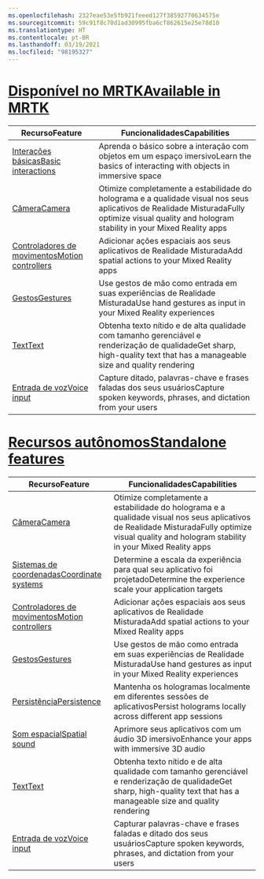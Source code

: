 ```yaml
---
ms.openlocfilehash: 2327eae53e5fb921feeed127f38592770634575e
ms.sourcegitcommit: 59c91f8c70d1ad30995fba6cf862615e25e78d10
ms.translationtype: HT
ms.contentlocale: pt-BR
ms.lasthandoff: 03/19/2021
ms.locfileid: "98195327"
---
```

# <a name="available-in-mrtk"></a>[<span data-ttu-id="e1d22-101">Disponível no MRTK</span><span class="sxs-lookup"><span data-stu-id="e1d22-101">Available in MRTK</span></span>](#tab/mrtk)

|  <span data-ttu-id="e1d22-102">Recurso</span><span class="sxs-lookup"><span data-stu-id="e1d22-102">Feature</span></span>  |  <span data-ttu-id="e1d22-103">Funcionalidades</span><span class="sxs-lookup"><span data-stu-id="e1d22-103">Capabilities</span></span>  |
| --- | --- |
| [<span data-ttu-id="e1d22-104">Interações básicas</span><span class="sxs-lookup"><span data-stu-id="e1d22-104">Basic interactions</span></span>](../unity/mrtk-101.md) | <span data-ttu-id="e1d22-105">Aprenda o básico sobre a interação com objetos em um espaço imersivo</span><span class="sxs-lookup"><span data-stu-id="e1d22-105">Learn the basics of interacting with objects in immersive space</span></span> |
| [<span data-ttu-id="e1d22-106">Câmera</span><span class="sxs-lookup"><span data-stu-id="e1d22-106">Camera</span></span>](../unity/camera-in-unity.md) | <span data-ttu-id="e1d22-107">Otimize completamente a estabilidade do holograma e a qualidade visual nos seus aplicativos de Realidade Misturada</span><span class="sxs-lookup"><span data-stu-id="e1d22-107">Fully optimize visual quality and hologram stability in your Mixed Reality apps</span></span> |
| [<span data-ttu-id="e1d22-108">Controladores de movimentos</span><span class="sxs-lookup"><span data-stu-id="e1d22-108">Motion controllers</span></span>](../unity/motion-controllers-in-unity.md) | <span data-ttu-id="e1d22-109">Adicionar ações espaciais aos seus aplicativos de Realidade Misturada</span><span class="sxs-lookup"><span data-stu-id="e1d22-109">Add spatial actions to your Mixed Reality apps</span></span> |
| [<span data-ttu-id="e1d22-110">Gestos</span><span class="sxs-lookup"><span data-stu-id="e1d22-110">Gestures</span></span>](../unity/gestures-in-unity.md) | <span data-ttu-id="e1d22-111">Use gestos de mão como entrada em suas experiências de Realidade Misturada</span><span class="sxs-lookup"><span data-stu-id="e1d22-111">Use hand gestures as input in your Mixed Reality experiences</span></span> |
| [<span data-ttu-id="e1d22-112">Text</span><span class="sxs-lookup"><span data-stu-id="e1d22-112">Text</span></span>](../unity/text-in-unity.md) | <span data-ttu-id="e1d22-113">Obtenha texto nítido e de alta qualidade com tamanho gerenciável e renderização de qualidade</span><span class="sxs-lookup"><span data-stu-id="e1d22-113">Get sharp, high-quality text that has a manageable size and quality rendering</span></span> |
| [<span data-ttu-id="e1d22-114">Entrada de voz</span><span class="sxs-lookup"><span data-stu-id="e1d22-114">Voice input</span></span>](../unity/voice-input-in-unity.md) | <span data-ttu-id="e1d22-115">Capture ditado, palavras-chave e frases faladas dos seus usuários</span><span class="sxs-lookup"><span data-stu-id="e1d22-115">Capture spoken keywords, phrases, and dictation from your users</span></span>|

# <a name="standalone-features"></a>[<span data-ttu-id="e1d22-116">Recursos autônomos</span><span class="sxs-lookup"><span data-stu-id="e1d22-116">Standalone features</span></span>](#tab/standalone)

|  <span data-ttu-id="e1d22-117">Recurso</span><span class="sxs-lookup"><span data-stu-id="e1d22-117">Feature</span></span>  |  <span data-ttu-id="e1d22-118">Funcionalidades</span><span class="sxs-lookup"><span data-stu-id="e1d22-118">Capabilities</span></span>  |
| --- | --- |
| [<span data-ttu-id="e1d22-119">Câmera</span><span class="sxs-lookup"><span data-stu-id="e1d22-119">Camera</span></span>](../unity/camera-in-unity.md) | <span data-ttu-id="e1d22-120">Otimize completamente a estabilidade do holograma e a qualidade visual nos seus aplicativos de Realidade Misturada</span><span class="sxs-lookup"><span data-stu-id="e1d22-120">Fully optimize visual quality and hologram stability in your Mixed Reality apps</span></span> |
| [<span data-ttu-id="e1d22-121">Sistemas de coordenadas</span><span class="sxs-lookup"><span data-stu-id="e1d22-121">Coordinate systems</span></span>](../unity/coordinate-systems-in-unity.md) | <span data-ttu-id="e1d22-122">Determine a escala da experiência para qual seu aplicativo foi projetado</span><span class="sxs-lookup"><span data-stu-id="e1d22-122">Determine the experience scale your application targets</span></span> |
| [<span data-ttu-id="e1d22-123">Controladores de movimentos</span><span class="sxs-lookup"><span data-stu-id="e1d22-123">Motion controllers</span></span>](../unity/motion-controllers-in-unity.md) | <span data-ttu-id="e1d22-124">Adicionar ações espaciais aos seus aplicativos de Realidade Misturada</span><span class="sxs-lookup"><span data-stu-id="e1d22-124">Add spatial actions to your Mixed Reality apps</span></span> |
| [<span data-ttu-id="e1d22-125">Gestos</span><span class="sxs-lookup"><span data-stu-id="e1d22-125">Gestures</span></span>](../unity/gestures-in-unity.md) | <span data-ttu-id="e1d22-126">Use gestos de mão como entrada em suas experiências de Realidade Misturada</span><span class="sxs-lookup"><span data-stu-id="e1d22-126">Use hand gestures as input in your Mixed Reality experiences</span></span> |
| [<span data-ttu-id="e1d22-127">Persistência</span><span class="sxs-lookup"><span data-stu-id="e1d22-127">Persistence</span></span>](../unity/persistence-in-unity.md) | <span data-ttu-id="e1d22-128">Mantenha os hologramas localmente em diferentes sessões de aplicativos</span><span class="sxs-lookup"><span data-stu-id="e1d22-128">Persist holograms locally across different app sessions</span></span> |
| [<span data-ttu-id="e1d22-129">Som espacial</span><span class="sxs-lookup"><span data-stu-id="e1d22-129">Spatial sound</span></span>](../unity/spatial-sound-in-unity.md) | <span data-ttu-id="e1d22-130">Aprimore seus aplicativos com um áudio 3D imersivo</span><span class="sxs-lookup"><span data-stu-id="e1d22-130">Enhance your apps with immersive 3D audio</span></span> |
| [<span data-ttu-id="e1d22-131">Text</span><span class="sxs-lookup"><span data-stu-id="e1d22-131">Text</span></span>](../unity/text-in-unity.md) | <span data-ttu-id="e1d22-132">Obtenha texto nítido e de alta qualidade com tamanho gerenciável e renderização de qualidade</span><span class="sxs-lookup"><span data-stu-id="e1d22-132">Get sharp, high-quality text that has a manageable size and quality rendering</span></span> |
| [<span data-ttu-id="e1d22-133">Entrada de voz</span><span class="sxs-lookup"><span data-stu-id="e1d22-133">Voice input</span></span>](../unity/voice-input-in-unity.md) | <span data-ttu-id="e1d22-134">Capturar palavras-chave e frases faladas e ditado dos seus usuários</span><span class="sxs-lookup"><span data-stu-id="e1d22-134">Capture spoken keywords, phrases, and dictation from your users</span></span>|


